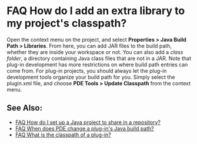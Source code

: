 

FAQ How do I add an extra library to my project's classpath?
============================================================

Open the context menu on the project, and select **Properties > Java Build Path > Libraries**. From here, you can add JAR files to the build path, whether they are inside your workspace or not. You can also add a _class folder_, a directory containing Java class files that are not in a JAR. Note that plug-in development has more restrictions on where build path entries can come from. For plug-in projects, you should always let the plug-in development tools organize your build path for you. Simply select the plugin.xml file, and choose **PDE Tools > Update Classpath** from the context menu.

See Also:
---------

*   [FAQ How do I set up a Java project to share in a repository?](./FAQ_How_do_I_set_up_a_Java_project_to_share_in_a_repository.md "FAQ How do I set up a Java project to share in a repository?")
*   [FAQ When does PDE change a plug-in's Java build path?](./FAQ_When_does_PDE_change_a_plug-ins_Java_build_path.md "FAQ When does PDE change a plug-in's Java build path?")
*   [FAQ What is the classpath of a plug-in?](./FAQ_What_is_the_classpath_of_a_plug-in.md "FAQ What is the classpath of a plug-in?")

